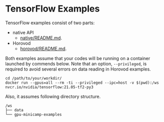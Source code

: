 # TensorFlow Examples

TensorFlow examples consist of two parts:

* native API
    - [native/README.md](native/README.md).
* Horovod
    - [horovod/README.md](horovod/README.md).

Both examples assume that your codes will be running on a container launched by commends below.
Note that an option, `--privileged`, is required to avoid several errors on data reading in Horovod examples.

```
cd /path/to/your/workdir/
docker run --gpus=all --rm -ti --privileged --ipc=host -v $(pwd):/ws nvcr.io/nvidia/tensorflow:21.05-tf2-py3
```

Also, it assumes following directory structure.

```
/ws
├── data
└── gpu-minicamp-examples
```
